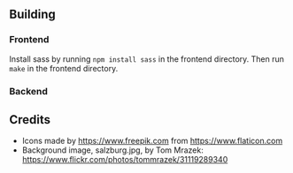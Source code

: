 ## Building

### Frontend

Install sass by running `npm install sass` in the frontend directory.  Then run `make` in the frontend directory.

### Backend



## Credits

* Icons made by https://www.freepik.com from https://www.flaticon.com
* Background image, salzburg.jpg, by Tom Mrazek: https://www.flickr.com/photos/tommrazek/31119289340
